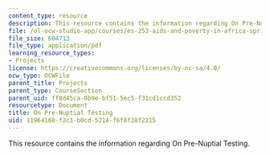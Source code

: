 ```yaml
---
content_type: resource
description: This resource contains the information regarding On Pre-Nuptial Testing.
file: /ol-ocw-studio-app/courses/es-253-aids-and-poverty-in-africa-spring-2005/11964160f2c1b0cd5214f6f8f28f2215_MITES_253S05_priyadesai.pdf
file_size: 604713
file_type: application/pdf
learning_resource_types:
- Projects
license: https://creativecommons.org/licenses/by-nc-sa/4.0/
ocw_type: OCWFile
parent_title: Projects
parent_type: CourseSection
parent_uid: ff8d45ca-0b9e-bf51-5ec5-f31cd1ccd352
resourcetype: Document
title: On Pre-Nuptial Testing
uid: 11964160-f2c1-b0cd-5214-f6f8f28f2215
---
```

This resource contains the information regarding On Pre-Nuptial Testing.